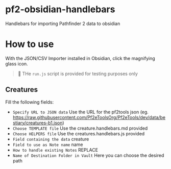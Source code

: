 # pf2-obsidian-handlebars

Handlebars for importing Pathfinder 2 data to obsidian

# How to use

With the JSON/CSV Importer installed in Obsidian, click the magnifying glass icon.

> 🚨 THe `run.js` script is provided for testing purposes only

## Creatures

Fill the following fields:

- `Specify URL to JSON data` Use the URL for the pf2tools json (eg.  https://raw.githubusercontent.com/Pf2eToolsOrg/Pf2eTools/dev/data/bestiary/creatures-b1.json)
- `Choose TEMPLATE file` Use the creature.handlebars.md provided
- `Choose HELPERS file` Use the creatures.handlebars.js provided
- `Field containing the data` creature
- `Field to use as Note name` name
- `How to handle existing Notes` REPLACE
- `Name of Destination Folder in Vault` Here you can choose the desired path